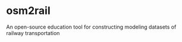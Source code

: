 # osm2rail
 An open-source education tool for constructing modeling datasets of railway transportation
